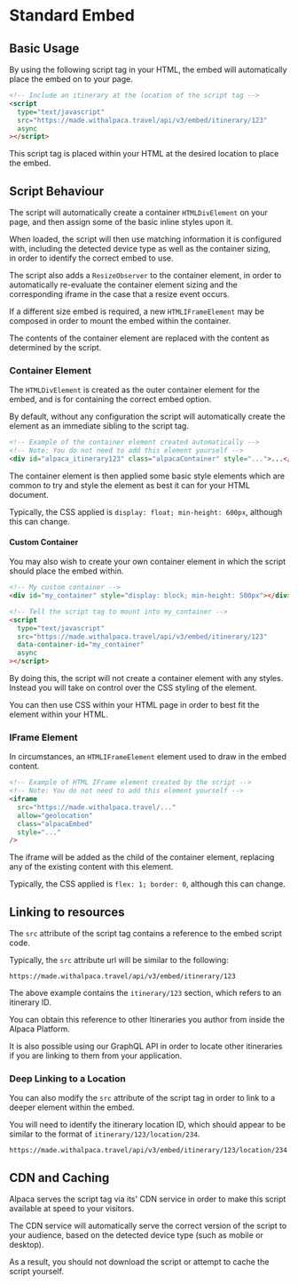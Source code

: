# Standard Embed

## Basic Usage

By using the following script tag in your HTML, the embed will automatically
place the embed on to your page.

```html
<!-- Include an itinerary at the location of the script tag -->
<script
  type="text/javascript"
  src="https://made.withalpaca.travel/api/v3/embed/itinerary/123"
  async
></script>
```

This script tag is placed within your HTML at the desired location to place
the embed.

## Script Behaviour

The script will automatically create a container `HTMLDivElement` on your page,
and then assign some of the basic inline styles upon it.

When loaded, the script will then use matching information it is configured
with, including the detected device type as well as the container sizing,\
in order to identify the correct embed to use.

The script also adds a `ResizeObserver` to the container element, in order to
automatically re-evaluate the container element sizing and the corresponding
iframe in the case that a resize event occurs.

If a different size embed is required, a new `HTMLIFrameElement` may be
composed in order to mount the embed within the container.

The contents of the container element are replaced with the content as
determined by the script.

### Container Element

The `HTMLDivElement` is created as the outer container element for the
embed, and is for containing the correct embed option.

By default, without any configuration the script will automatically create
the element as an immediate sibling to the script tag.

```html
<!-- Example of the container element created automatically -->
<!-- Note: You do not need to add this element yourself -->
<div id="alpaca_itinerary123" class="alpacaContainer" style="...">...</div>
```

The container element is then applied some basic style elements which are
common to try and style the element as best it can for your HTML document.

Typically, the CSS applied is `display: float; min-height: 600px`, although this
can change.

#### Custom Container

You may also wish to create your own container element in which the script
should place the embed within.

```html
<!-- My custom container -->
<div id="my_container" style="display: block; min-height: 500px"></div>

<!-- Tell the script tag to mount into my_container -->
<script
  type="text/javascript"
  src="https://made.withalpaca.travel/api/v3/embed/itinerary/123"
  data-container-id="my_container"
  async
></script>
```

By doing this, the script will not create a container element with any styles.
Instead you will take on control over the CSS styling of the element.

You can then use CSS within your HTML page in order to best fit the element
within your HTML.

### IFrame Element

In circumstances, an `HTMLIFrameElement` element used to draw in the embed
content.

```html
<!-- Example of HTML IFrame element created by the script -->
<!-- Note: You do not need to add this element yourself -->
<iframe
  src="https://made.withalpaca.travel/..."
  allow="geolocation"
  class="alpacaEmbed"
  style="..."
/>
```

The iframe will be added as the child of the container element, replacing
any of the existing content with this element.

Typically, the CSS applied is `flex: 1; border: 0`, although this can change.

## Linking to resources

The `src` attribute of the script tag contains a reference to the embed script
code.

Typically, the `src` attribute url will be similar to the following:

```
https://made.withalpaca.travel/api/v3/embed/itinerary/123
```

The above example contains the `itinerary/123` section, which refers to an
itinerary ID.

You can obtain this reference to other Itineraries you author from inside the
Alpaca Platform.

It is also possible using our GraphQL API in order to locate other itineraries
if you are linking to them from your application.

### Deep Linking to a Location

You can also modify the `src` attribute of the script tag in order to link to
a deeper element within the embed.

You will need to identify the itinerary location ID, which should appear to be
similar to the format of `itinerary/123/location/234`.

```
https://made.withalpaca.travel/api/v3/embed/itinerary/123/location/234
```

## CDN and Caching

Alpaca serves the script tag via its' CDN service in order to make this script
available at speed to your visitors.

The CDN service will automatically serve the correct version of the script to
your audience, based on the detected device type (such as mobile or desktop).

As a result, you should not download the script or attempt to cache the script
yourself.
